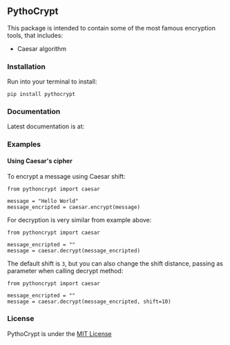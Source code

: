 ## PythoCrypt

This package is intended to contain some of the most famous encryption tools, that 
includes:
- Caesar algorithm

### Installation
Run into your terminal to install:

    pip install pythocrypt
    
### Documentation
Latest documentation is at:


    
### Examples

#### Using Caesar's cipher
To encrypt a message using Caesar shift:
```
from pythoncrypt import caesar

message = "Hello World"
message_encripted = caesar.encrypt(message)
```

For decryption is very similar from example above:
```
from pythoncrypt import caesar

message_encripted = ""
message = caesar.decrypt(message_encripted)
```

The default shift is `3`, but you can also change the shift distance, 
passing as parameter when calling decrypt method:
```
from pythoncrypt import caesar

message_encripted = ""
message = caesar.decrypt(message_encripted, shift=10)
```
    
### License
PythoCrypt is under the [MIT License](http://www.opensource.org/licenses/mit-license.php)
